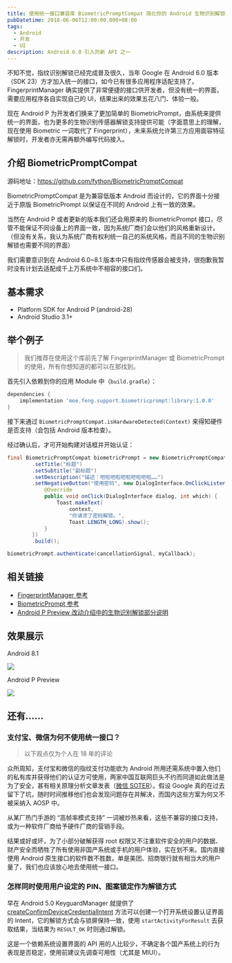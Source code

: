 ```yaml
---
title: 使用统一接口兼容库 BiometricPromptCompat 简化你的 Android 生物识别解锁支持
pubDatetime: 2018-06-06T12:00:00.000+08:00
tags:
  - Android
  - 开发
  - UI
description: Android 6.0 引入的新 API 之一
---
```


不知不觉，指纹识别解锁已经完成普及很久，当年 Google 在 Android 6.0 版本（SDK 23）方才加入统一的接口，如今已有很多应用程序适配支持了。
FingerprintManager 确实提供了非常便捷的接口供开发者，但没有统一的界面，需要应用程序各自实现自己的 UI，结果出来的效果五花八门、体验一般。

现在 Android P 为开发者们换来了更加简单的 BiometricPrompt，由系统来提供统一的界面，也为更多的生物识别传感器解锁支持提供可能（字面意思上的理解，现在使用
Biometric 一词取代了 Fingerprint），未来系统允许第三方应用面容特征解锁时，开发者亦无需再额外编写代码接入。

## 介绍 BiometricPromptCompat

源码地址：<https://github.com/fython/BiometricPromptCompat>

BiometricPromptCompat 是为兼容低版本 Android 而设计的，它的界面十分接近于原版 BiometricPrompt 以保证在不同的 Android
上有一致的效果。

当然在 Android P 或者更新的版本我们还会用原来的 BiometricPrompt
接口，尽管不能保证不同设备上的界面一致，因为系统厂商们会以他们的风格重新设计。（但没有关系，我认为系统厂商有权利统一自己的系统风格，而且不同的生物识别解锁也需要不同的界面）

我们需要意识到在 Android 6.0~8.1 版本中只有指纹传感器会被支持，很抱歉我暂时没有计划去适配成千上万系统中不相容的接口们。

## 基本需求

- Platform SDK for Android P (android-28)
- Android Studio 3.1+

## 举个例子

> 我们推荐在使用这个库前先了解 FingerprintManager 或 BiometricPrompt 的使用，所有你想知道的都可以在那找到。

首先引入依赖到你的应用 Module 中（`build.gradle`）：

```groovy
dependencies {
    implementation 'moe.feng.support.biometricprompt:library:1.0.0'
}
```

接下来通过 `BiometricPromptCompat.isHardwareDetected(Context)` 来得知硬件是否支持（会包括 Android 版本检查）。

经过确认后，才可开始构建对话框并开始认证：

```java
final BiometricPromptCompat biometricPrompt = new BiometricPromptCompat.Builder(context)
        .setTitle("标题")
        .setSubtitle("副标题")
        .setDescription("描述：吧啦吧啦吧啦吧啦吧啦……")
        .setNegativeButton("使用密码", new DialogInterface.OnClickListener() {
            @Override
            public void onClick(DialogInterface dialog, int which) {
                Toast.makeText(
                    context,
                    "你请求了密码解锁。",
                    Toast.LENGTH_LONG).show();
            }
        })
        .build();

biometricPrompt.authenticate(cancellationSignal, myCallback);
```

## 相关链接

- [FingerprintManager 参考](https://developer.android.com/reference/android/hardware/fingerprint/FingerprintManager)
- [BiometricPrompt 参考](https://developer.android.com/reference/android/hardware/biometrics/BiometricPrompt)
- [Android P Preview 改动介绍中的生物识别解锁部分说明](https://developer.android.com/preview/features/security#biometric-auth)

## 效果展示

Android 8.1

![](../assets/201806-android-biometric-prompt-compat/p1.png)

Android P Preview

![](../assets/201806-android-biometric-prompt-compat/p2.png)

## 还有……

### 支付宝、微信为何不使用统一接口？

> 以下观点仅为个人在 18 年的评论

众所周知，支付宝和微信的指纹支付功能欲为 Android
所用还需系统中置入他们的私有库并获得他们的认证方可使用，两家中国互联网巨头不约而同道如此做法是为了安全，甚有相关原理分析文章发表（[微信
SOTER](https://juejin.im/entry/59ccebdcf265da06611f929b)）。假设 Google 真的在过去留下了坑，随时时间推移他们也会发现问题存在并解决，而国内这些方案为何又不被采纳入
AOSP 中。

从某厂热门手游的 “高帧率模式支持” 一词被炒热来看，这些不兼容的接口支持，或为一种软件厂商给予硬件厂商的营销手段。

结果或好或坏，为了小部分破解获得 root 权限又不注重软件安全的用户的数据、财产安全而牺牲了所有使用非国产系统或手机的用户体验，实在划不来。国内直接使用
Android 原生接口的软件数不胜数，单是美团、招商银行就有相当大的用户量了，我们也应该放心地去使用统一接口。

### 怎样同时使用用户设定的 PIN、图案锁定作为解锁方式

早在 Android 5.0 KeyguardManager
就提供了 [createConfirmDeviceCredentialIntent](https://developer.android.com/reference/android/app/KeyguardManager#createConfirmDeviceCredentialIntent%28java.lang.CharSequence,%20java.lang.CharSequence%29)
方法可以创建一个打开系统设置认证界面的
Intent，它的解锁方式会与锁屏保持一致，使用 `startActivityForResult` 去获取结果，当结果为 `RESULT_OK` 时则通过解锁。

这是一个依赖系统设置界面的 API 用的人比较少，不确定各个国产系统上的行为表现是否稳定，使用前建议先调查可用性（尤其是 MIUI）。
